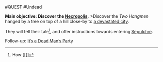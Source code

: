 ---
---

\#QUEST #Undead 

**Main objective: Discover the [Necropolis](..\..\Realms\Utuw%20System\Schi\Servilia\Regions\Ninth%20Forest\Sepulchre.md).**
\>Discover the *Two Hangmen* hanged by a tree on top of a hill close-by to [a devastated city](..\..\Realms\Utuw%20System\Schi\Servilia\Regions\Ninth%20Forest\Lost%20City%20of%20the%20Ninth%20Forest.md).

They will tell their tale[^1], and offer instructions towards entering [Sepulchre](..\..\Realms\Utuw%20System\Schi\Servilia\Regions\Ninth%20Forest\Sepulchre.md).

Follow-up: [It’s a Dead Man’s Party](It%E2%80%99s%20a%20Dead%20Man%E2%80%99s%20Party.md)

[^1]: How \[\[\]\]

